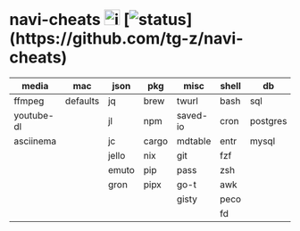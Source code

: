 # navi-cheats <img src="https://user-images.githubusercontent.com/3226564/65362934-b4432500-dbdf-11e9-8f75-815fbc5cbf8f.png" alt="icon" height="28px"/> [![status](https://travis-ci.com/tg-z/navi-cheats.svg?)](https://github.com/tg-z/navi-cheats)

| media      | mac      | json  | pkg   | misc     | shell | db       | network | browsers |
|------------|----------|-------|-------|----------|-------|----------|---------|----------|
| ffmpeg     | defaults | jq    | brew  | twurl    | bash  | sql      | curl    | w3m      |
| youtube-dl |          | jl    | npm   | saved-io | cron  | postgres | http    | lynx     |
| asciinema  |          | jc    | cargo | mdtable  | entr  | mysql    | network |          |
|            |          | jello | nix   | git      | fzf   |          | openssl |          |
|            |          | emuto | pip   | pass     | zsh   |          | rsync   |          |
|            |          | gron  | pipx  | go-t     | awk   |          | ssh     |          |
|            |          |       |       | gisty    | peco  |          | docker  |          |
|            |          |       |       |          | fd    |          | wget    |          |

